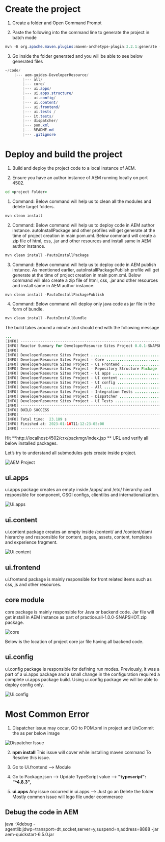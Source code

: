 
# Create the project

1. Create a folder and Open Command Prompt

2. Paste the following into the command line to generate the project in batch mode

```java
mvn -B org.apache.maven.plugins:maven-archetype-plugin:3.2.1:generate -D archetypeGroupId=com.adobe.aem -D archetypeArtifactId=aem-project-archetype -D archetypeVersion=37 -D appTitle="mySite" -D appId="AEM-MySite" -D aemVersion="cloud" -D groupId="com.mySite"
```
3. Go inside the folder generated and you will be able to see below generated files

```java
~/code/
    |--- aem-guides-DeveloperResource/
        |--- all/
        |--- core/
        |--- ui.apps/
        |--- ui.apps.structure/
        |--- ui.config/
        |--- ui.content/
        |--- ui.frontend/
        |--- ui.tests /
        |--- it.tests/
        |--- dispatcher/
        |--- pom.xml
        |--- README.md
        |--- .gitignore
```
# Deploy and build the project

1. Build and deploy the project code to a local instance of AEM.

2. Ensure you have an author instance of AEM running locally on port 4502.

```cmd
cd <project Folder>
```

1. Command: Below command will help us to clean all the modules and delete target folders.
```java
mvn clean install
```
2. Command: Below command will help us to deploy code in AEM author instance. autoInstallPackage and other profiles will get generate at the time of project creation in main pom.xml. Below command will create a zip file of html, css, .jar and other resources and install same in AEM author instance.
```java
mvn clean install -PautoInstallPackage
```
3. Command: Below command will help us to deploy code in AEM publish instance. As mentioned earlier, autoInstallPackagePublish profile will get generate at the time of project creation in main pom.xml. Below command will also create a zip file of html, css, .jar and other resources and install same in AEM author instance.
```java
mvn clean install -PautoInstallPackagePublish
```
4. Command: Below command will deploy only java code as jar file in the form of bundle.
```java
mvn clean install -PautoInstallBundle
```
The build takes around a minute and should end with the following message

```java
...
[INFO] ------------------------------------------------------------------------
[INFO] Reactor Summary for DeveloperResource Sites Project 0.0.1-SNAPSHOT:
[INFO]
[INFO] DeveloperResource Sites Project ................................. SUCCESS [  0.113 s]
[INFO] DeveloperResource Sites Project - Core .......................... SUCCESS [  3.136 s]
[INFO] DeveloperResource Sites Project - UI Frontend ................... SUCCESS [  4.461 s]
[INFO] DeveloperResource Sites Project - Repository Structure Package .. SUCCESS [  0.359 s]
[INFO] DeveloperResource Sites Project - UI apps ....................... SUCCESS [  1.732 s]
[INFO] DeveloperResource Sites Project - UI content .................... SUCCESS [  0.956 s]
[INFO] DeveloperResource Sites Project - UI config ..................... SUCCESS [  0.064 s]
[INFO] DeveloperResource Sites Project - All ........................... SUCCESS [  8.229 s]
[INFO] DeveloperResource Sites Project - Integration Tests ............. SUCCESS [  3.329 s]
[INFO] DeveloperResource Sites Project - Dispatcher .................... SUCCESS [  0.027 s]
[INFO] DeveloperResource Sites Project - UI Tests ...................... SUCCESS [  0.032 s]
[INFO] ------------------------------------------------------------------------
[INFO] BUILD SUCCESS
[INFO] ------------------------------------------------------------------------
[INFO] Total time:  23.189 s
[INFO] Finished at: 2023-01-10T11:12:23-05:00
[INFO] ------------------------------------------------------------------------

```

Hit **http://localhost:4502/crx/packmgr/index.jsp ** URL and verify all below installed packages.

Let’s try to understand all submodules gets create inside project.

![AEM Project](https://github.com/DeveloperResource-NaveenR/AEM/Images/Project_setup.webp)

## ui.apps
ui.apps package creates an empty inside /apps/<my-project> and /etc/<my-project> hierarchy and responsible for component, OSGI configs, clientlibs and internationalization.

![Ui.apps](https://github.com/DeveloperResource-NaveenR/AEM/Images/apps.png)

## ui.content
ui.content package creates an empty inside /content/<my-project> and /content/dam/<my-project> hierarchy and responsible for content, pages, assets, content, templates and experience fragment.

![Ui.content](https://github.com/DeveloperResource-NaveenR/AEM/Images/content.png)


## ui.frontend
ui.frontend package is mainly responsible for front related items such as css, js and other resources.

## core module
core package is mainly responsible for Java or backend code. Jar file will get install in AEM instance as part of practice.all-1.0.0-SNAPSHOT.zip package.

![core](https://github.com/DeveloperResource-NaveenR/AEM/Images/core.png)

Below is the location of project core jar file having all backend code.

## ui.config
ui.config package is responsible for defining run modes. Previously, it was a part of a ui.apps package and a small change in the configuration required a complete ui.apps package build. Using ui.config package we will be able to deploy config only.

![Ui.config](https://github.com/DeveloperResource-NaveenR/AEM/Images/config.png)


# **Most Common Error**

1. Dispatcher issue may occur, GO to POM.xml in project and UnCommit the as per below image


![Dispatcher Issue](https://github.com/DeveloperResource-NaveenR/AEM/Images/image.png)

2. **npm install** This issue will cover while installing maven command To Resolve this issue.

3. Go to Ui.frontend --> Module

4. Go to Package.json --> Update TypeScript value -->  **"typescript": "^4.8.3",**

5. **ui.apps** Any issue occurred in ui.apps --> Just go an Delete the folder Mostly common issue will logo file under ecommerace

## Debug the code in AEM

java -Xdebug -agentlib:jdwp=transport=dt_socket,server=y,suspend=n,address=8888 -jar aem-quickstart-6.5.0.jar
